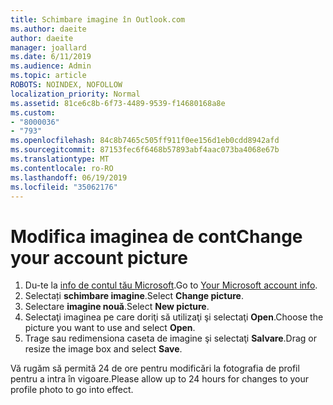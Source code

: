 ```yaml
---
title: Schimbare imagine în Outlook.com
ms.author: daeite
author: daeite
manager: joallard
ms.date: 6/11/2019
ms.audience: Admin
ms.topic: article
ROBOTS: NOINDEX, NOFOLLOW
localization_priority: Normal
ms.assetid: 81ce6c8b-6f73-4489-9539-f14680168a8e
ms.custom:
- "8000036"
- "793"
ms.openlocfilehash: 84c8b7465c505ff911f0ee156d1eb0cdd8942afd
ms.sourcegitcommit: 87153fec6f6468b57893abf4aac073ba4068e67b
ms.translationtype: MT
ms.contentlocale: ro-RO
ms.lasthandoff: 06/19/2019
ms.locfileid: "35062176"
---
```

# <a name="change-your-account-picture"></a><span data-ttu-id="d7a2d-102">Modifica imaginea de cont</span><span class="sxs-lookup"><span data-stu-id="d7a2d-102">Change your account picture</span></span>

1. <span data-ttu-id="d7a2d-103">Du-te la [info de contul tău Microsoft](https://go.microsoft.com/fwlink/p/?linkid=860841).</span><span class="sxs-lookup"><span data-stu-id="d7a2d-103">Go to [Your Microsoft account info](https://go.microsoft.com/fwlink/p/?linkid=860841).</span></span>
2. <span data-ttu-id="d7a2d-104">Selectați **schimbare imagine**.</span><span class="sxs-lookup"><span data-stu-id="d7a2d-104">Select **Change picture**.</span></span>
3. <span data-ttu-id="d7a2d-105">Selectare **imagine nouă**.</span><span class="sxs-lookup"><span data-stu-id="d7a2d-105">Select **New picture**.</span></span>
4. <span data-ttu-id="d7a2d-106">Selectaţi imaginea pe care doriţi să utilizaţi şi selectaţi **Open**.</span><span class="sxs-lookup"><span data-stu-id="d7a2d-106">Choose the picture you want to use and select **Open**.</span></span>
5. <span data-ttu-id="d7a2d-107">Trage sau redimensiona caseta de imagine şi selectaţi **Salvare**.</span><span class="sxs-lookup"><span data-stu-id="d7a2d-107">Drag or resize the image box and select **Save**.</span></span>

<span data-ttu-id="d7a2d-108">Vă rugăm să permită 24 de ore pentru modificări la fotografia de profil pentru a intra în vigoare.</span><span class="sxs-lookup"><span data-stu-id="d7a2d-108">Please allow up to 24 hours for changes to your profile photo to go into effect.</span></span>